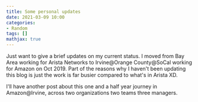 ```yaml
---
title: Some personal updates
date: 2021-03-09 10:00
categories:
- Random
tags: []
mathjax: true
---
```



Just want to give a brief updates on my current status. I moved from Bay Area working for Arista Networks to Irvine@Orange County@SoCal
working for Amazon on Oct 2019. Part of the reasons why I haven't been updating this blog is just the work is far busier compared to
what's in Arista XD.

I'll have another post about this one and a half year journey in Amazon@Irvine, across two organizations two teams three managers.

<!--more-->
